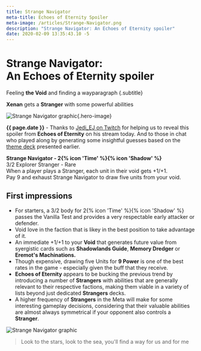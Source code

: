 ```yaml
---
title: Strange Navigator
meta-title: Echoes of Eternity Spoiler
meta-image: /articles/Strange-Navigator.png
description: "Strange Navigator: An Echoes of Eternity spoiler"
date: 2020-02-09 13:35:43.10 -5
---
```

# Strange Navigator: <br/>An Echoes of Eternity spoiler

Feeling **the Void** and finding a way</span>paragraph {.subtitle}

**Xenan** gets a **Stranger** with some powerful abilities

![Strange Navigator graphic](images/Strange-Navigator.png "Strange Navigator"){.hero-image}

**{{ page.date }}** -  Thanks to [Jedi_EJ on Twitch](https://www.twitch.tv/videos/549374235?t=01h29m30s) for helping us to reveal this spoiler from **Echoes of Eternity** on his stream today. And to those in chat who played along by generating some insightful guesses based on the [theme deck](EoE-Spoiler.html) presented earlier.

**Strange Navigator - 2{% icon 'Time' %}{% icon 'Shadow' %}**  
3/2 Explorer Stranger - Rare  
When a player plays a Stranger, each unit in their void gets +1/+1.  
Pay 9 and exhaust Strange Navigator to draw five units from your void.  

## First impressions

* For starters, a 3/2 body for 2{% icon 'Time' %}{% icon 'Shadow' %} passes the Vanilla Test and provides a very  respectable early attacker or defender.
* Void love in the faction that is likey in the best position to take advantage of it.
* An immediate +1/+1 to your **Void** that generates future value from syergistic cards such as **Shadowlands Guide**, **Memory Dredger** or **Eremot's Machinations.** 
* Though expensive, drawing five Units for **9 Power** is one of the best rates in the game - especially given the buff that they receive.
* **Echoes of Eternity** appears to be bucking the previous trend by introducing a number of **Strangers** with abilities that are generally relevant to their respective factions, making them viable in a variety of lists beyond just dedicated **Strangers** decks.
* A higher frequency of **Strangers** in the Meta will make for  some interesting gameplay decisions, considering that their valuable abilities are almost always symmetrical if your opponent also controls a **Stranger**.

![Strange Navigator graphic](images/EStrange-Navigator.png "Strange Navigator spoiler")

> Look to the stars, look to the sea, you'll find a way for us and for me